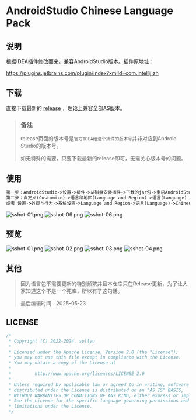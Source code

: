 # AndroidStudio Chinese Language Pack

## 说明

根据IDEA插件修改而来，兼容AndroidStudio版本。插件原地址：

<https://plugins.jetbrains.com/plugin/index?xmlId=com.intellij.zh>


## 下载

直接下载最新的 [release](https://github.com/sollyu/AndroidStudioChineseLanguagePack/releases) ，理论上兼容全部AS版本。

> ### 备注
> release页面的版本号是`官方IDEA给这个插件的版本号`并非对应到Android Studio的版本号。
> 
> 如无特殊的需要，只要下载最新的release即可，无需关心版本号的问题。


## 使用

```txt
第一步：AndroidStudio->设置->插件->从磁盘安装插件->下载的jar包->重启AndroidStudio
第二步：自定义(Customize)->语言和地区(Language and Region)->语言(Language)->Chinese->重启AndroidStudio
或者 设置->外观与行为->系统设置->Language and Region->语言(Language)->Chinese->重启AndroidStudio
```

![sshot-01.png](images/PixPin_2025-03-05_09-33-07.png)
![sshot-06.png](images/PixPin_2025-03-05_09-16-07.png)
![sshot-06.png](images/PixPin_2025-03-05_09-31-42.png)

## 预览

![sshot-01.png](images/sshot-01.png)
![sshot-02.png](images/sshot-02.png)
![sshot-03.png](images/sshot-03.png)
![sshot-04.png](images/sshot-04.png)

## 其他

> 因为语言包不需要更新的特别频繁并且本仓库只在Release更新，为了让大家知道这个不是一个死库，所以有了这句话。
> 
> 最后编辑时间：2025-05-23

## LICENSE

```c++
/*
 * Copyright (C) 2022-2024. sollyu
 *
 * Licensed under the Apache License, Version 2.0 (the "License");
 * you may not use this file except in compliance with the License.
 * You may obtain a copy of the License at
 *
 *         http://www.apache.org/licenses/LICENSE-2.0
 *
 * Unless required by applicable law or agreed to in writing, software
 * distributed under the License is distributed on an "AS IS" BASIS,
 * WITHOUT WARRANTIES OR CONDITIONS OF ANY KIND, either express or implied.
 * See the License for the specific language governing permissions and
 * limitations under the License.
 */
```
